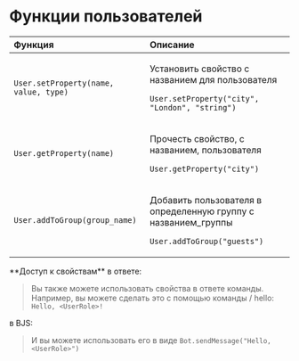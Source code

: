 # Функции пользователей

<table>
  <thead>
    <tr>
      <th style="text-align:left">Функция</th>
      <th style="text-align:left">Описание</th>
    </tr>
  </thead>
  <tbody>
    <tr>
      <td style="text-align:left"><code>User.setProperty(name, value, type)</code>
      </td>
      <td style="text-align:left">
        <p>Установить свойство с названием для пользователя</p>
        <p></p>
        <p><code>User.setProperty(&quot;city&quot;, &quot;London&quot;, &quot;string&quot;)</code>
        </p>
      </td>
    </tr>
    <tr>
      <td style="text-align:left"><code>User.getProperty(name)</code>
      </td>
      <td style="text-align:left">
        <p>Прочесть свойство, с названием, пользователя</p>
        <p></p>
        <p><code>User.getProperty(&quot;city&quot;)</code>
        </p>
      </td>
    </tr>
    <tr>
      <td style="text-align:left"><code>User.addToGroup(group_name)</code>
      </td>
      <td style="text-align:left">
        <p>Добавить пользователя в определенную группу с названием_группы</p>
        <p></p>
        <p><code>User.addToGroup(&quot;guests&quot;)</code>
        </p>
      </td>
    </tr>
  </tbody>
</table>**Доступ к свойствам** в ответе:

> Вы также можете использовать свойства в ответе команды. Например, вы можете сделать это с помощью команды / hello: `Hello, <UserRole>!`

в BJS:

> И вы можете использовать его в виде `Bot.sendMessage("Hello, <UserRole>")`

